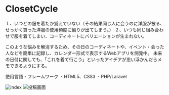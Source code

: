 # ClosetCycle

１、いつどの服を着たか覚えていない（その結果同じ人に会うのに洋服が被る、せっかく買った洋服の使用頻度に偏りが出てしまう。）
２、いつも同じ組み合わせで服を着てしまい、コーディネートにバリエーションが生まれない。

このような悩みを解消するため、その日のコーディネートや、イベント・会った人などを簡単に記録し、カレンダー形式で表示するWebアプリを開発中。
未来の日付に関しても、「これを着て行こう」といったアイデアが思い浮かんだらメモできるようにする。

使用言語・フレームワーク
・HTML5、CSS3
・PHP/Laravel

![index](https://gyazo.com/aac4d80551e7b3e0ad2f09eb055304f1)
![投稿画面](https://gyazo.com/b365472272d41b5b4afbd4db600c47ed)





